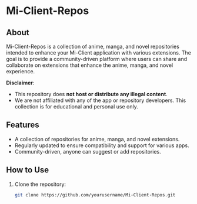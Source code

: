 # Mi-Client-Repos

## About

Mi-Client-Repos is a collection of anime, manga, and novel repositories intended to enhance your Mi-Client application with various extensions. The goal is to provide a community-driven platform where users can share and collaborate on extensions that enhance the anime, manga, and novel experience.

**Disclaimer**:  
- This repository does **not host or distribute any illegal content**.  
- We are not affiliated with any of the app or repository developers. This collection is for educational and personal use only.

## Features
- A collection of repositories for anime, manga, and novel extensions.
- Regularly updated to ensure compatibility and support for various apps.
- Community-driven, anyone can suggest or add repositories.

## How to Use
1. Clone the repository:
   ```bash
   git clone https://github.com/yourusername/Mi-Client-Repos.git

